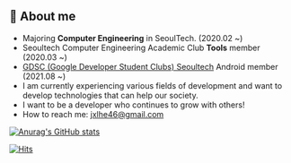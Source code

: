 ## :seedling: About me

- Majoring **Computer Engineering** in SeoulTech. (2020.02 ~)
- Seoultech Computer Engineering Academic Club **Tools** member (2020.03 ~)
- [GDSC (Google Developer Student Clubs) Seoultech](https://gdsc-seoultech.github.io/) Android member (2021.08 ~)
- I am currently experiencing various fields of development and want to develop technologies that can help our society.
- I want to be a developer who continues to grow with others!
- How to reach me: jxlhe46@gmail.com

[![Anurag's GitHub stats](https://github-readme-stats.vercel.app/api?username=leeeha&theme=prussian&show_icons=true)](https://github.com/anuraghazra/github-readme-stats)

[![Hits](https://hits.seeyoufarm.com/api/count/incr/badge.svg?url=https%3A%2F%2Fgithub.com%2Fleeeha&count_bg=%23B3D938&title_bg=%23555555&icon=&icon_color=%23E7E7E7&title=hits&edge_flat=false)](https://hits.seeyoufarm.com)

<!-- 
[![Top Langs](https://github-readme-stats.vercel.app/api/top-langs/?username=leeeha&layout=compact)](https://github.com/anuraghazra/github-readme-stats)

## :rocket: BOJ

[![solved.ac tier](http://mazassumnida.wtf/api/generate_badge?boj=jxlhe46)](https://solved.ac/jxlhe46)
[![solved.ac](http://mazandi.herokuapp.com/api?handle=jxlhe46)](https://solved.ac/jxlhe46)


## :computer: Skills

Experience

![Arduino](https://img.shields.io/badge/-Arduino-00979D?style=for-the-badge&logo=Arduino&logoColor=white)
![Android](https://img.shields.io/badge/Android-3DDC84?style=for-the-badge&logo=android&logoColor=white)

Lauguages

![C](https://img.shields.io/badge/c-%2300599C.svg?style=for-the-badge&logo=c&logoColor=white) 
![C++](https://img.shields.io/badge/c++-%2300599C.svg?style=for-the-badge&logo=c%2B%2B&logoColor=white)
![Python](https://img.shields.io/badge/python-3670A0?style=for-the-badge&logo=python&logoColor=ffdd54)
![Java](https://img.shields.io/badge/java-%23ED8B00.svg?style=for-the-badge&logo=java&logoColor=white)
![Kotlin](https://img.shields.io/badge/kotlin-%230095D5.svg?style=for-the-badge&logo=kotlin&logoColor=white)

Collaboration

![GitHub](https://img.shields.io/badge/github-%23121011.svg?style=for-the-badge&logo=github&logoColor=white)
![Notion](https://img.shields.io/badge/Notion-%23000000.svg?style=for-the-badge&logo=notion&logoColor=white)
![Slack](https://img.shields.io/badge/Slack-4A154B?style=for-the-badge&logo=slack&logoColor=white)

To be continued...

![HTML5](https://img.shields.io/badge/html5-%23E34F26.svg?style=for-the-badge&logo=html5&logoColor=white)
![CSS3](https://img.shields.io/badge/css3-%231572B6.svg?style=for-the-badge&logo=css3&logoColor=white)
![JavaScript](https://img.shields.io/badge/javascript-%23323330.svg?style=for-the-badge&logo=javascript&logoColor=%23F7DF1E)
![MySQL](https://img.shields.io/badge/mysql-%2300f.svg?style=for-the-badge&logo=mysql&logoColor=white)

## :speech_balloon: Contact

[![Velog](https://img.shields.io/badge/Velog-33CC99?style=for-the-badge&logo=vimeo&logoColor=white)](https://velog.io/@jxlhe46)
[![Gmail](https://img.shields.io/badge/Gmail-D14836?style=for-the-badge&logo=gmail&logoColor=white)](mailto:jxlhe46@gmail.com)

## :trophy: Prizes 

- 2020 Seoultech DDR (Drone, 3D printer, Robot) Camp 총장상
- 2022 GDSC KR Winter Hackathon 최우수상

Last Update: 2022.03.20 -->
